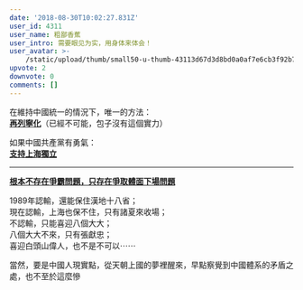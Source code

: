 ```yaml
---
date: '2018-08-30T10:02:27.831Z'
user_id: 4311
user_name: 粗鄙香蕉
user_intro: 需要眼见为实，用身体来体会！
user_avatar: >-
    /static/upload/thumb/small50-u-thumb-43113d67d3d8bd0a0af7e6cb3f92b71d50154241b5f1.png
upvote: 2
downvote: 0
comments: []
---
```


在維持中國統一的情況下，唯一的方法：  
**[再列寧化](https://www.pin-cong.com/p/94009)**（已經不可能，包子沒有這個實力）  

如果中國共產黨有勇氣：  
**[支持上海獨立](https://www.pin-cong.com/p/121534?s=121541)**

---

**[根本不存在爭霸問題，只存在爭取體面下場問題](https://www.pin-cong.com/p/111880)**

1989年認輸，還能保住漢地十八省；  
現在認輸，上海也保不住，只有諸夏來收場；  
不認輸，只能喜迎八個大大；  
八個大大不來，只有張獻忠；  
喜迎白頭山偉人，也不是不可以⋯⋯

當然，要是中國人現實點，從天朝上國的夢裡醒來，早點察覺到中國體系的矛盾之處，也不至於這麼慘
